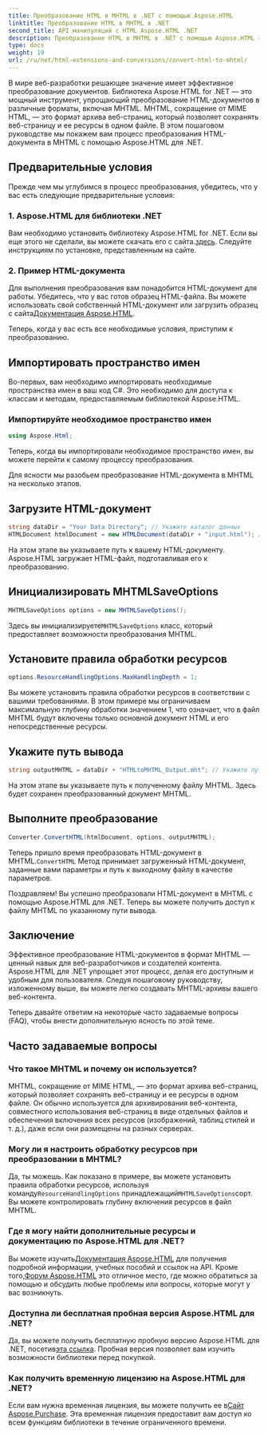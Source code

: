 ```yaml
---
title: Преобразование HTML в MHTML в .NET с помощью Aspose.HTML
linktitle: Преобразование HTML в MHTML в .NET
second_title: API манипуляций с HTML Aspose.HTML .NET
description: Преобразование HTML в MHTML в .NET с помощью Aspose.HTML — пошаговое руководство по эффективному архивированию веб-контента. Узнайте, как использовать Aspose.HTML для .NET для создания архивов MHTML.
type: docs
weight: 19
url: /ru/net/html-extensions-and-conversions/convert-html-to-mhtml/
---
```


В мире веб-разработки решающее значение имеет эффективное преобразование документов. Библиотека Aspose.HTML for .NET — это мощный инструмент, упрощающий преобразование HTML-документов в различные форматы, включая MHTML. MHTML, сокращение от MIME HTML, — это формат архива веб-страниц, который позволяет сохранять веб-страницу и ее ресурсы в одном файле. В этом пошаговом руководстве мы покажем вам процесс преобразования HTML-документа в MHTML с помощью Aspose.HTML для .NET.

## Предварительные условия

Прежде чем мы углубимся в процесс преобразования, убедитесь, что у вас есть следующие предварительные условия:

### 1. Aspose.HTML для библиотеки .NET

 Вам необходимо установить библиотеку Aspose.HTML for .NET. Если вы еще этого не сделали, вы можете скачать его с сайта.[здесь](https://releases.aspose.com/html/net/). Следуйте инструкциям по установке, представленным на сайте.

### 2. Пример HTML-документа

Для выполнения преобразования вам понадобится HTML-документ для работы. Убедитесь, что у вас готов образец HTML-файла. Вы можете использовать свой собственный HTML-документ или загрузить образец с сайта[Документация Aspose.HTML](https://reference.aspose.com/html/net/).

Теперь, когда у вас есть все необходимые условия, приступим к преобразованию.

## Импортировать пространство имен

Во-первых, вам необходимо импортировать необходимые пространства имен в ваш код C#. Это необходимо для доступа к классам и методам, предоставляемым библиотекой Aspose.HTML.

### Импортируйте необходимое пространство имен

```csharp
using Aspose.Html;
```

Теперь, когда вы импортировали необходимое пространство имен, вы можете перейти к самому процессу преобразования.

Для ясности мы разобьем преобразование HTML-документа в MHTML на несколько этапов.

## Загрузите HTML-документ

```csharp
string dataDir = "Your Data Directory"; // Укажите каталог данных
HTMLDocument htmlDocument = new HTMLDocument(dataDir + "input.html"); // Загрузите HTML-документ
```

На этом этапе вы указываете путь к вашему HTML-документу. Aspose.HTML загружает HTML-файл, подготавливая его к преобразованию.

## Инициализировать MHTMLSaveOptions

```csharp
MHTMLSaveOptions options = new MHTMLSaveOptions();
```

 Здесь вы инициализируете`MHTMLSaveOptions` класс, который предоставляет возможности преобразования MHTML.

## Установите правила обработки ресурсов

```csharp
options.ResourceHandlingOptions.MaxHandlingDepth = 1;
```

Вы можете установить правила обработки ресурсов в соответствии с вашими требованиями. В этом примере мы ограничиваем максимальную глубину обработки значением 1, что означает, что в файл MHTML будут включены только основной документ HTML и его непосредственные ресурсы.

## Укажите путь вывода

```csharp
string outputMHTML = dataDir + "HTMLtoMHTML_Output.mht"; // Укажите путь к выходному файлу
```

На этом этапе вы указываете путь к полученному файлу MHTML. Здесь будет сохранен преобразованный документ MHTML.

## Выполните преобразование

```csharp
Converter.ConvertHTML(htmlDocument, options, outputMHTML);
```

 Теперь пришло время преобразовать HTML-документ в MHTML.`ConvertHTML` Метод принимает загруженный HTML-документ, заданные вами параметры и путь к выходному файлу в качестве параметров.

Поздравляем! Вы успешно преобразовали HTML-документ в MHTML с помощью Aspose.HTML для .NET. Теперь вы можете получить доступ к файлу MHTML по указанному пути вывода.

## Заключение

Эффективное преобразование HTML-документов в формат MHTML — ценный навык для веб-разработчиков и создателей контента. Aspose.HTML для .NET упрощает этот процесс, делая его доступным и удобным для пользователя. Следуя пошаговому руководству, изложенному выше, вы можете легко создавать MHTML-архивы вашего веб-контента.

Теперь давайте ответим на некоторые часто задаваемые вопросы (FAQ), чтобы внести дополнительную ясность по этой теме.

## Часто задаваемые вопросы

### Что такое MHTML и почему он используется?

MHTML, сокращение от MIME HTML, — это формат архива веб-страниц, который позволяет сохранять веб-страницу и ее ресурсы в одном файле. Он обычно используется для архивирования веб-контента, совместного использования веб-страниц в виде отдельных файлов и обеспечения включения всех ресурсов (изображений, таблиц стилей и т. д.), даже если они размещены на разных серверах.

### Могу ли я настроить обработку ресурсов при преобразовании в MHTML?

 Да, ты можешь. Как показано в примере, вы можете установить правила обработки ресурсов, используя команду`ResourceHandlingOptions` принадлежащий`MHTMLSaveOptions`сорт. Вы можете контролировать глубину включения ресурсов в файл MHTML.

### Где я могу найти дополнительные ресурсы и документацию по Aspose.HTML для .NET?

 Вы можете изучить[Документация Aspose.HTML](https://reference.aspose.com/html/net/) для получения подробной информации, учебных пособий и ссылок на API. Кроме того,[Форум Aspose.HTML](https://forum.aspose.com/) это отличное место, где можно обратиться за помощью и обсудить любые проблемы или вопросы, которые могут у вас возникнуть.

### Доступна ли бесплатная пробная версия Aspose.HTML для .NET?

 Да, вы можете получить бесплатную пробную версию Aspose.HTML для .NET, посетив[эта ссылка](https://releases.aspose.com/). Пробная версия позволяет вам изучить возможности библиотеки перед покупкой.

### Как получить временную лицензию на Aspose.HTML для .NET?

 Если вам нужна временная лицензия, вы можете получить ее в[Сайт Aspose.Purchase](https://purchase.aspose.com/temporary-license/). Эта временная лицензия предоставит вам доступ ко всем функциям библиотеки в течение ограниченного времени.

